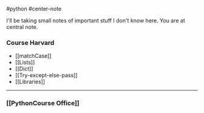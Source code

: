 #python #center-note

I'll be taking small notes of important stuff I don't know here. You are at central note.

### Course Harvard

- [[matchCase]] 
- [[Lists]]
- [[Dict]]
- [[Try-except-else-pass]]
- [[Libraries]]

---
### [[PythonCourse Office]]